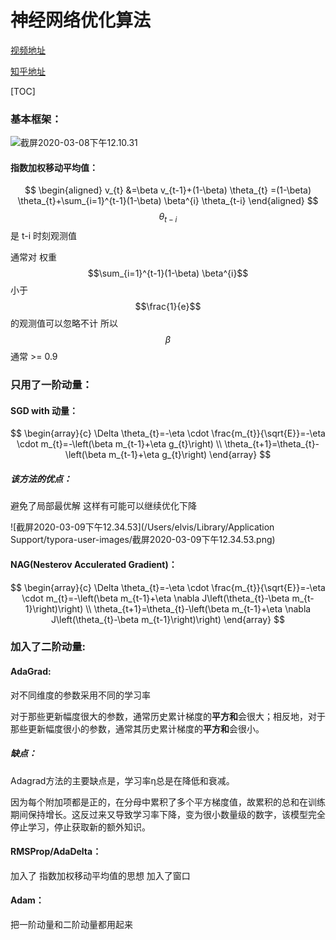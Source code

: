 # 神经网络优化算法

[视频地址](https://www.bilibili.com/video/av94067702)

[知乎地址](https://zhuanlan.zhihu.com/p/110104333)

[TOC]

### 基本框架：



![截屏2020-03-08下午12.10.31](/Users/elvis/Desktop/截屏2020-03-08下午12.10.31.png)

#### 指数加权移动平均值：

$$
\begin{aligned}
v_{t} &=\beta v_{t-1}+(1-\beta) \theta_{t} =(1-\beta) \theta_{t}+\sum_{i=1}^{t-1}(1-\beta) \beta^{i} \theta_{t-i}
\end{aligned}
$$
$$\theta_{t-i}$$是 t-i 时刻观测值 

 通常对 权重$$\sum_{i=1}^{t-1}(1-\beta) \beta^{i}$$ 小于  $$\frac{1}{e}$$ 的观测值可以忽略不计  所以$$ \beta^{}$$ 通常 >= 0.9



### 只用了一阶动量：

#### **SGD with 动量：**


$$
\begin{array}{c}
\Delta \theta_{t}=-\eta \cdot \frac{m_{t}}{\sqrt{E}}=-\eta \cdot m_{t}=-\left(\beta m_{t-1}+\eta g_{t}\right) \\
\theta_{t+1}=\theta_{t}-\left(\beta m_{t-1}+\eta g_{t}\right)
\end{array}
$$

##### 该方法的优点：

避免了局部最优解 这样有可能可以继续优化下降

![截屏2020-03-09下午12.34.53](/Users/elvis/Library/Application Support/typora-user-images/截屏2020-03-09下午12.34.53.png)



#### **NAG(Nesterov Acculerated Gradient)：**

$$
\begin{array}{c}
\Delta \theta_{t}=-\eta \cdot \frac{m_{t}}{\sqrt{E}}=-\eta \cdot m_{t}=-\left(\beta m_{t-1}+\eta \nabla J\left(\theta_{t}-\beta m_{t-1}\right)\right) \\
\theta_{t+1}=\theta_{t}-\left(\beta m_{t-1}+\eta \nabla J\left(\theta_{t}-\beta m_{t-1}\right)\right)
\end{array}
$$

### 加入了二阶动量:

#### **AdaGrad:**

对不同维度的参数采用不同的学习率

对于那些更新幅度很大的参数，通常历史累计梯度的**平方和**会很大；相反地，对于那些更新幅度很小的参数，通常其历史累计梯度的**平方和**会很小。

##### 缺点：

Adagrad方法的主要缺点是，学习率η总是在降低和衰减。

因为每个附加项都是正的，在分母中累积了多个平方梯度值，故累积的总和在训练期间保持增长。这反过来又导致学习率下降，变为很小数量级的数字，该模型完全停止学习，停止获取新的额外知识。

####  **RMSProp/AdaDelta**：

加入了 指数加权移动平均值的思想  加入了窗口

####  Adam：

把一阶动量和二阶动量都用起来

